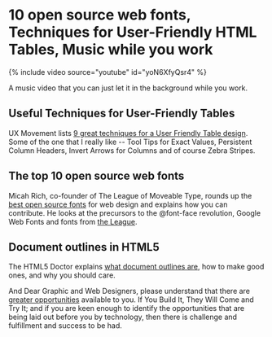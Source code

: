# 10 open source web fonts, Techniques for User-Friendly HTML Tables, Music while you work

{% include video source="youtube" id="yoN6XfyQsr4" %}

A music video that you can just let it in the background while you work.

## Useful Techniques for User-Friendly Tables

UX Movement lists <a href="http://uxmovement.com/content/useful-techniques-for-user-friendly-tables/">9 great techniques for a User Friendly Table design</a>. Some of the one that I really like -- Tool Tips for Exact Values, Persistent Column Headers, Invert Arrows for Columns and of course Zebra Stripes.

## The top 10 open source web fonts

Micah Rich, co-founder of The League of Moveable Type, rounds up the <a href="http://www.netmagazine.com/features/top-10-open-source-web-fonts">best open source fonts</a> for web design and explains how you can contribute. He looks at the precursors to the @font-face revolution, Google Web Fonts and fonts from <a href="http://www.theleagueofmoveabletype.com/">the League</a>.

## Document outlines in HTML5

The HTML5 Doctor explains <a href="http://html5doctor.com/document-outlines/">what document outlines are</a>, how to make good ones, and why you should care.

And Dear Graphic and Web Designers, please understand that there are <a href="http://pieratt.tumblr.com/post/7537191978/dear-graphic-and-web-designers-please-understand-that">greater opportunities</a> available to you. If You Build It, They Will Come and Try It; and if you are keen enough to identify the opportunities that are being laid out before you by technology, then there is challenge and fulfillment and success to be had.
